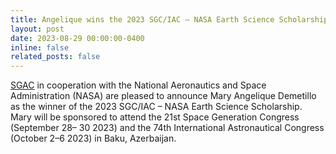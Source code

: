 ```yaml
---
title: Angelique wins the 2023 SGC/IAC – NASA Earth Science Scholarship
layout: post
date: 2023-08-29 00:00:00-0400
inline: false
related_posts: false
---
```


[SGAC](https://spacegeneration.org/sgac-announces-the-winner-of-the-nasa-earth-science-scholarship-2023) in cooperation with the National Aeronautics and Space Administration (NASA) are pleased to announce Mary Angelique Demetillo as the winner of the 2023 SGC/IAC – NASA Earth Science Scholarship. Mary will be sponsored to attend the 21st Space Generation Congress (September 28– 30 2023) and the 74th International Astronautical Congress (October 2–6 2023)  in Baku, Azerbaijan. 